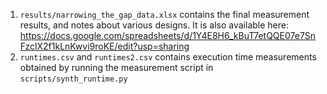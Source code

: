 1. `results/narrowing_the_gap_data.xlsx` contains the final measurement results, and notes about various designs. It is also available here: 
https://docs.google.com/spreadsheets/d/1Y4E8H6_kBuT7etQQE07e7SnFzclX2f1kLnKwvi9roKE/edit?usp=sharing
2. `runtimes.csv` and `runtimes2.csv` contains execution time measurements obtained by running the measurement script in `scripts/synth_runtime.py`